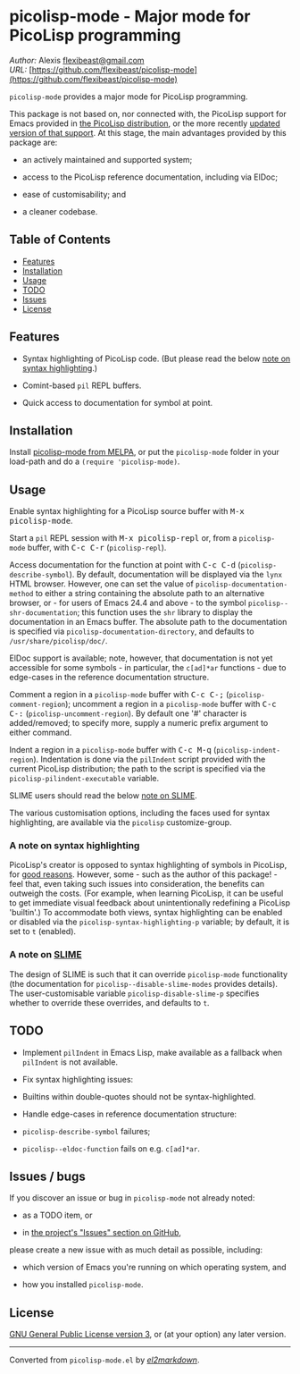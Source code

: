 # picolisp-mode - Major mode for PicoLisp programming

*Author:* Alexis <flexibeast@gmail.com><br>
*URL:* [https://github.com/flexibeast/picolisp-mode](https://github.com/flexibeast/picolisp-mode)<br>

`picolisp-mode` provides a major mode for PicoLisp programming.

This package is not based on, nor connected with, the PicoLisp support for Emacs provided in [the PicoLisp distribution](http://software-lab.de/down.html), or the more recently [updated version of that support](https://github.com/tj64/picolisp-mode). At this stage, the main advantages provided by this package are:

* an actively maintained and supported system;

* access to the PicoLisp reference documentation, including via ElDoc;

* ease of customisability; and

* a cleaner codebase.

## Table of Contents

- [Features](#features)
- [Installation](#installation)
- [Usage](#usage)
- [TODO](#todo)
- [Issues](#issues)
- [License](#license)

## Features

* Syntax highlighting of PicoLisp code. (But please read the below [note on syntax highlighting](#highlighting).)

* Comint-based `pil` REPL buffers.

* Quick access to documentation for symbol at point.

## Installation

Install [picolisp-mode from MELPA](http://melpa.org/#/picolisp-mode), or put the `picolisp-mode` folder in your load-path and do a `(require 'picolisp-mode)`.

## Usage

Enable syntax highlighting for a PicoLisp source buffer with <kbd>M-x picolisp-mode</kbd>. 

Start a `pil` REPL session with <kbd>M-x picolisp-repl</kbd> or, from a `picolisp-mode` buffer, with <kbd>C-c C-r</kbd> (`picolisp-repl`).

Access documentation for the function at point with <kbd>C-c C-d</kbd> (`picolisp-describe-symbol`). By default, documentation will be displayed via the `lynx` HTML browser. However, one can set the value of `picolisp-documentation-method` to either a string containing the absolute path to an alternative browser, or - for users of Emacs 24.4 and above - to the symbol `picolisp--shr-documentation`; this function uses the `shr` library to display the documentation in an Emacs buffer. The absolute path to the documentation is specified via `picolisp-documentation-directory`, and defaults to `/usr/share/picolisp/doc/`.

ElDoc support is available; note, however, that documentation is not yet accessible for some symbols - in particular, the `c[ad]*ar` functions - due to edge-cases in the reference documentation structure.

Comment a region in a `picolisp-mode` buffer with <kbd>C-c C-;</kbd> (`picolisp-comment-region`); uncomment a region in a `picolisp-mode` buffer with <kbd>C-c C-:</kbd> (`picolisp-uncomment-region`). By default one '#' character is added/removed; to specify more, supply a numeric prefix argument to either command.

Indent a region in a `picolisp-mode` buffer with <kbd>C-c M-q</kbd> (`picolisp-indent-region`). Indentation is done via the `pilIndent` script provided with the current PicoLisp distribution; the path to the script is specified via the `picolisp-pilindent-executable` variable.

SLIME users should read the below [note on SLIME](#slime).

The various customisation options, including the faces used for syntax highlighting, are available via the `picolisp` customize-group.

<a name="highlighting"></a>

### A note on syntax highlighting

PicoLisp's creator is opposed to syntax highlighting of symbols in PicoLisp, for [good reasons](http://www.mail-archive.com/picolisp@software-lab.de/msg05019.html). However, some - such as the author of this package! - feel that, even taking such issues into consideration, the benefits can outweigh the costs. (For example, when learning PicoLisp, it can be useful to get immediate visual feedback about unintentionally redefining a PicoLisp 'builtin'.) To accommodate both views, syntax highlighting can be enabled or disabled via the `picolisp-syntax-highlighting-p` variable; by default, it is set to `t` (enabled).

<a name="slime"></a>

### A note on [SLIME](https://github.com/slime/slime)

The design of SLIME is such that it can override `picolisp-mode` functionality (the documentation for `picolisp--disable-slime-modes` provides details). The user-customisable variable `picolisp-disable-slime-p` specifies whether to override these overrides, and defaults to `t`.

## TODO

* Implement `pilIndent` in Emacs Lisp, make available as a fallback when `pilIndent` is not available.

* Fix syntax highlighting issues:

 * Builtins within double-quotes should not be syntax-highlighted.

* Handle edge-cases in reference documentation structure:

 * `picolisp-describe-symbol` failures;

 * `picolisp--eldoc-function` fails on e.g. `c[ad]*ar`.

<a name="issues"></a>

## Issues / bugs

If you discover an issue or bug in `picolisp-mode` not already noted:

* as a TODO item, or

* in [the project's "Issues" section on GitHub](https://github.com/flexibeast/picolisp-mode/issues),

please create a new issue with as much detail as possible, including:

* which version of Emacs you're running on which operating system, and

* how you installed `picolisp-mode`.

## License

[GNU General Public License version 3](http://www.gnu.org/licenses/gpl.html), or (at your option) any later version.


---
Converted from `picolisp-mode.el` by [*el2markdown*](https://github.com/Lindydancer/el2markdown).
